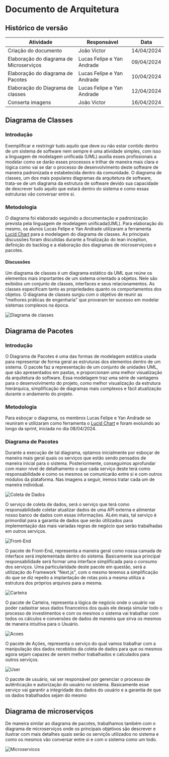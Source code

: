 # Documento de Arquitetura

## Histórico de versão

| Atividade                          | Responsável   | Data       |
|------------------------------------|---------------|------------|
| Criação do documento | João Victor | 14/04/2024 |
| Elaboração do diagrama de Microserviços| Lucas Felipe e Yan Andrade | 09/04/2024 |
| Elaboração do diagrama de Pacotes| Lucas Felipe e Yan Andrade| 10/04/2024 |
| Elaboração do Diagrama de classes | Lucas Felipe e Yan Andrade | 12/04/2024 |
| Conserta imagens | João Victor | 16/04/2024 |

## Diagrama de Classes

### Introdução

Exemplificar e restringir tudo aquilo que deve ou não estar contido dentro de um sistema de software nem sempre é uma atividade simples, com isso a linguagem de modelagem unificada (UML) auxilia esses profissionais a modelar como se darão esses processos e trilhar de maneira mais clara e lógica como vai se dar o processo de desenvolvimento deste software de maneira padronizada e estabelecida dentro da comunidade. O diagrama de classes, um dos mais populares diagramas da arquitetura de software, trata-se de um diagrama da estrutura de software devido sua capacidade de descrever tudo aquilo que estará dentro do sistema e como essas estruturas vão conversar entre si.

### Metodologia

O diagrama foi elaborado seguindo a documentação e padronização prevista pela linguagem de modelagem unificada(UML). Para elaboração do mesmo, os alunos Lucas Felipe e Yan Andrade utilizaram a ferramenta [Lucid Chart](https://www.lucidchart.com/pages/pt) para a modelagem do diagrama de classes. As principais discussões foram discutidas durante a finalização do lean inception, definição do backlog e a elaboração dos diagramas de microserviçoes e pacotes.

#### Discussões

Um diagrama de classes é um diagrama estático da UML que reúne os elementos mais importantes de um sistema orientado a objetos. Nele são exibidos um conjunto de classes, interfaces e seus relacionamentos. As classes especificam tanto as propriedades quanto os comportamentos dos objetos. O diagrama de classes surgiu com o objetivo de reunir as "melhores práticas de engenharia" que provaram ter sucesso em modelar sistemas complexos na época.

<img src="assets/diagramadeclasses.png" alt="Diagrama de classes"/>

## Diagrama de Pacotes

### Introdução

O Diagrama de Pacotes é uma das formas de modelagem estática usada para representar de forma geral as estruturas dos elementos dentro de um sistema. O pacote faz a representação de um conjunto de unidades UML, que são apresentados em pastas, e proporcionam uma melhor visualização da arquitetura do software. Essa modelagem traz uma série de vantagens para o desenvolvimento do projeto, como melhor visualização da estrutura hierárquica, simplificação de diagramas mais complexos e fácil atualização durante o andamento do projeto.

### Metodologia

Para esboçar o diagrama, os membros Lucas Felipe e Yan Andrade se reuniram e utilizaram como ferramenta o [Lucid Chart](https://www.lucidchart.com/pages/pt) e foram evoluindo ao longo da sprint, iniciada no dia 08/04/2024.

### Diagrama de Pacotes

Durante a execução de tal diagrama, optamos inicialmente por esboçar de maneira mais geral quais os serviços que estão sendo pensados de maneira inicial para o sistema. Posteriormente, conseguimos aprofundar com maior nível de detalhamento o que cada serviço deste terá como responsabilidade e como os mesmos se comunicarão entre si e com outros módulos da plataforma. Nas imagens a seguir,  iremos tratar cada um de maneira individual.

<img src="assets/coletaDados.png" alt="Coleta de Dados"/>

O serviço de coleta de dados, será o serviço que terá como responsabilidade coletar atualizar dados de uma API externa e alimentar nosso banco de dados com essas informações. ALém mais, tal serviço é primordial para a garantia de dados que serão útilizados para implementação das mais variadas regras de negócio que serão trabalhadas em outros serviços.

<img src="assets/pacoteFrontEnd.png" alt="Front-End"/>

O pacote de Front-End, representa a maneira geral como nossa camada de interface será implementada dentro do sistema. Basicamente sua principal responsabilidade será formar uma interface simplificada  para o consumo dos serviços. Uma particularidade deste pacote em questão, será a utilização do Framework "Next.js", com o mesmo teremos a simplificação do que se diz repeito a implantação de rotas pois a mesma utiliza a estrutura dos próprios arquivos para a mesma.

<img src="assets/servicoCarteira.png" alt="Carteira"/>

O pacote de Carteira, representa a lógica de negócio onde o usuário vai poder cadastrar seus dados financeiros dos quais ele deseja simular todo o processo de investimentos e com os mesmos o sistema vai trabalhar com todos os cálculos e conversões de dados de maneira que sirva os mesmos de maneira intuitiva para o Usuário.

<img src="assets/servicoAcoes.png" alt="Acoes"/>

O pacote de Ações, representa o serviço do qual vamos trabalhar com a manipulação dos dados recebidos da coleta de dados para que os mesmos agora sejam capazes de serem melhor trabalhados e calculados para outros serviços.

<img src="assets/servicoUsuario.png" alt="User"/>

O pacote de usuário, vai ser responsável por gerenciar o processo de autênticação e autorização do usuário no sistema. Basicamente esse serviço vai garantir a integridade dos dados do usuário e a garantia de que os dados trabalhados sejam do mesmo

## Diagrama de microserviços

De maneira similar ao diagrama de pacotes, trabalhamos também com o diagrama de microserviços onde os principais objetivos são descrever e ilustrar com mais detalhes quais serão os serviçõs utilizados no sistema e como os mesmos vão conversar entre si e com o sistema como um todo.

<img src="assets/microServicos.png" alt="Microservicos"/>